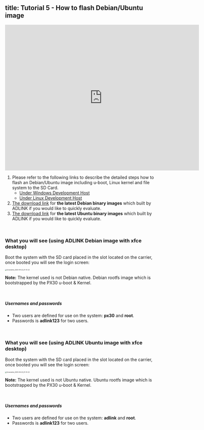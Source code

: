 title: Tutorial 5 - How to flash Debian/Ubuntu image
---


<iframe width="640" height="480" src="https://www.youtube.com/embed/qunkNOpYzGQ" frameborder="0" allow="autoplay; encrypted-media" allowfullscreen></iframe>

1. Please refer to the following links to describe the detailed steps how to flash an Debian/Ubuntu image including u-boot, Linux kernel and file system to the SD Card.
   * [Under Windows Development Host](../HowToFlashImage.html#Windows-Host)
   * [Under Linux Development Host](../HowToFlashImage.html#Linux-Host)
2. [The download link](../DebianImages.html#Binary-Image-download-Link) for **the latest Debian binary images** which built by ADLINK if you would like to quickly evaluate.
3. [The download link](../UbuntuImages.html#Binary-Image-download-Link) for **the latest Ubuntu binary images** which built by ADLINK if you would like to quickly evaluate.

<br>

### What you will see (using ADLINK Debian image with xfce desktop)

Boot the system with the SD card placed in the slot located on the carrier, once booted you will see the login screen:

<img src="https://docs.ipi.wiki/smarc-ipi/ipi-smarc-px30/DebianImages.assets/Screenshot_2020-04-23_07-31-23-1587627343117.png" alt="Screenshot_2020-04-23_07-31-23" style="zoom: 33%;" />

**Note:** The kernel used is not Debian native. Debian rootfs image which is bootstrapped by the PX30 u-boot & Kernel.

<br>

##### Usernames and passwords

- Two users are defined for use on the system: **px30** and **root**.
- Passwords is **adlink123** for two users.



<br>

### What you will see (using ADLINK Ubuntu image with xfce desktop)

Boot the system with the SD card placed in the slot located on the carrier, once booted you will see the login screen:

<img src="https://docs.ipi.wiki/smarc-ipi/ipi-smarc-px30/UbuntuImages.assets/Screenshot_2020-01-08_11-51-14.png" alt="Screenshot_2020-04-23_07-31-23" style="zoom: 33%;" />

**Note:** The kernel used is not Ubuntu native. Ubuntu rootfs image which is bootstrapped by the PX30 u-boot & Kernel.

<br>

##### Usernames and passwords

- Two users are defined for use on the system: **adlink** and **root**.
- Passwords is **adlink123** for two users.